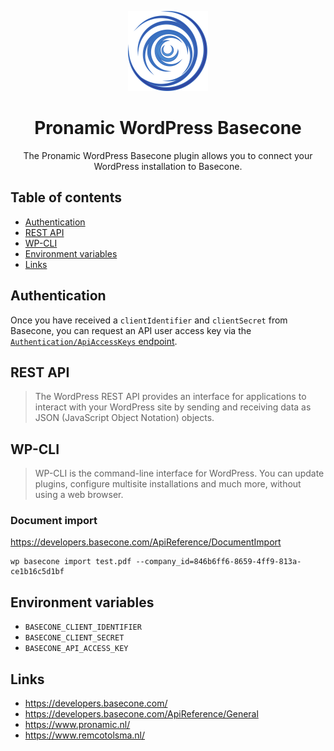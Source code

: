 <p align="center">
	<a href="https://github.com/pronamic/wp-basecone">
		<img src="logos/basecone-icon.svg" alt="Pronamic WordPress Basecone" width="128" height="128">
	</a>
</p>

<h1 align="center">Pronamic WordPress Basecone</h3>

<p align="center">
	The Pronamic WordPress Basecone plugin allows you to connect your WordPress installation to Basecone.
</p>

## Table of contents

- [Authentication](#authentication)
- [REST API](#rest-api)
- [WP-CLI](#wp-cli)
- [Environment variables](#environment-variables)
- [Links](#links)

## Authentication

Once you have received a `clientIdentifier` and `clientSecret` from Basecone, you can request an API user access key via the [`Authentication/ApiAccessKeys` endpoint](https://developers.basecone.com/ApiReference/ApiUserAccessKeys).

## REST API

> The WordPress REST API provides an interface for applications to interact with your WordPress site by sending and receiving data as JSON (JavaScript Object Notation) objects.

## WP-CLI

> WP-CLI is the command-line interface for WordPress. You can update plugins, configure multisite installations and much more, without using a web browser.

### Document import

https://developers.basecone.com/ApiReference/DocumentImport

```
wp basecone import test.pdf --company_id=846b6ff6-8659-4ff9-813a-ce1b16c5d1bf
```

## Environment variables

- `BASECONE_CLIENT_IDENTIFIER`
- `BASECONE_CLIENT_SECRET`
- `BASECONE_API_ACCESS_KEY`

## Links

- https://developers.basecone.com/
- https://developers.basecone.com/ApiReference/General
- https://www.pronamic.nl/
- https://www.remcotolsma.nl/
